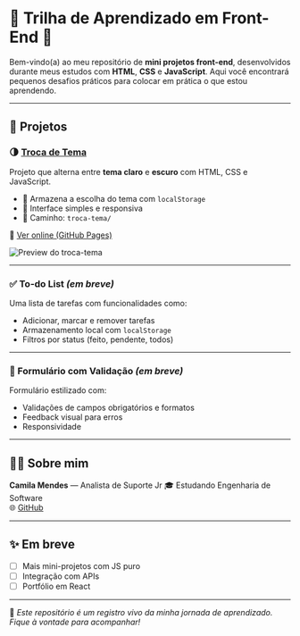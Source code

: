 # 🧠 Trilha de Aprendizado em Front-End 🚀

Bem-vindo(a) ao meu repositório de **mini projetos front-end**, desenvolvidos durante meus estudos com **HTML**, **CSS** e **JavaScript**. Aqui você encontrará pequenos desafios práticos para colocar em prática o que estou aprendendo.

---

## 📁 Projetos

### 🌗 [Troca de Tema](./troca-tema)

Projeto que alterna entre **tema claro** e **escuro** com HTML, CSS e JavaScript.

- 🔄 Armazena a escolha do tema com `localStorage`
- 🎨 Interface simples e responsiva
- 📁 Caminho: `troca-tema/`

🔗 [Ver online (GitHub Pages)](https://camilamendes-dev.github.io/mini-projetos-front-end/troca-tema/)  


![Preview do troca-tema](troca-tema/screenshot.png)

---

### ✅ To-do List *(em breve)*

Uma lista de tarefas com funcionalidades como:
- Adicionar, marcar e remover tarefas
- Armazenamento local com `localStorage`
- Filtros por status (feito, pendente, todos)

---

### 📝 Formulário com Validação *(em breve)*

Formulário estilizado com:
- Validações de campos obrigatórios e formatos
- Feedback visual para erros
- Responsividade

---

## 👩‍💻 Sobre mim

**Camila Mendes** — Analista de Suporte Jr
🎓 Estudando Engenharia de Software  
🌐 [GitHub](https://github.com/camilamendes-dev)

---

## ✨ Em breve

- [ ] Mais mini-projetos com JS puro  
- [ ] Integração com APIs  
- [ ] Portfólio em React

---

📌 *Este repositório é um registro vivo da minha jornada de aprendizado. Fique à vontade para acompanhar!*
